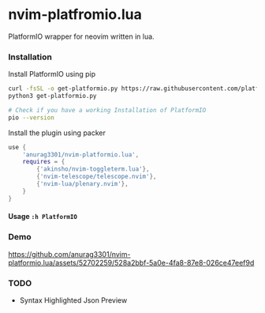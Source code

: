# nvim-platfromio.lua
PlatformIO wrapper for neovim written in lua.

### Installation
Install PlatformIO using pip

```sh
curl -fsSL -o get-platformio.py https://raw.githubusercontent.com/platformio/platformio-core-installer/master/get-platformio.py
python3 get-platformio.py

# Check if you have a working Installation of PlatformIO
pio --version
```

Install the plugin using packer

```lua
use {
    'anurag3301/nvim-platformio.lua',
    requires = {
        {'akinsho/nvim-toggleterm.lua'},
        {'nvim-telescope/telescope.nvim'},
        {'nvim-lua/plenary.nvim'},
    }
}
```
#### Usage `:h PlatformIO`

### Demo

https://github.com/anurag3301/nvim-platformio.lua/assets/52702259/528a2bbf-5a0e-4fa8-87e8-026ce47eef9d


### TODO
+ Syntax Highlighted Json Preview


